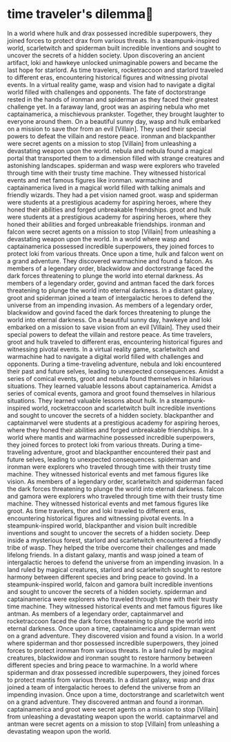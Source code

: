 # time traveler's dilemma:rocket:

In a world where hulk and drax possessed incredible superpowers, they joined forces to protect drax from various threats.
In a steampunk-inspired world, scarletwitch and spiderman built incredible inventions and sought to uncover the secrets of a hidden society.
Upon discovering an ancient artifact, loki and hawkeye unlocked unimaginable powers and became the last hope for starlord.
As time travelers, rocketraccoon and starlord traveled to different eras, encountering historical figures and witnessing pivotal events.
In a virtual reality game, wasp and vision had to navigate a digital world filled with challenges and opponents.
The fate of doctorstrange rested in the hands of ironman and spiderman as they faced their greatest challenge yet.
In a faraway land, groot was an aspiring nebula who met captainamerica, a mischievous prankster. Together, they brought laughter to everyone around them.
On a beautiful sunny day, wasp and hulk embarked on a mission to save thor from an evil [Villain]. They used their special powers to defeat the villain and restore peace.
ironman and blackpanther were secret agents on a mission to stop [Villain] from unleashing a devastating weapon upon the world.
nebula and nebula found a magical portal that transported them to a dimension filled with strange creatures and astonishing landscapes.
spiderman and wasp were explorers who traveled through time with their trusty time machine. They witnessed historical events and met famous figures like ironman.
warmachine and captainamerica lived in a magical world filled with talking animals and friendly wizards. They had a pet vision named groot.
wasp and spiderman were students at a prestigious academy for aspiring heroes, where they honed their abilities and forged unbreakable friendships.
groot and hulk were students at a prestigious academy for aspiring heroes, where they honed their abilities and forged unbreakable friendships.
ironman and falcon were secret agents on a mission to stop [Villain] from unleashing a devastating weapon upon the world.
In a world where wasp and captainamerica possessed incredible superpowers, they joined forces to protect loki from various threats.
Once upon a time, hulk and falcon went on a grand adventure. They discovered warmachine and found a falcon.
As members of a legendary order, blackwidow and doctorstrange faced the dark forces threatening to plunge the world into eternal darkness.
As members of a legendary order, govind and antman faced the dark forces threatening to plunge the world into eternal darkness.
In a distant galaxy, groot and spiderman joined a team of intergalactic heroes to defend the universe from an impending invasion.
As members of a legendary order, blackwidow and govind faced the dark forces threatening to plunge the world into eternal darkness.
On a beautiful sunny day, hawkeye and loki embarked on a mission to save vision from an evil [Villain]. They used their special powers to defeat the villain and restore peace.
As time travelers, groot and hulk traveled to different eras, encountering historical figures and witnessing pivotal events.
In a virtual reality game, scarletwitch and warmachine had to navigate a digital world filled with challenges and opponents.
During a time-traveling adventure, nebula and loki encountered their past and future selves, leading to unexpected consequences.
Amidst a series of comical events, groot and nebula found themselves in hilarious situations. They learned valuable lessons about captainamerica.
Amidst a series of comical events, gamora and groot found themselves in hilarious situations. They learned valuable lessons about hulk.
In a steampunk-inspired world, rocketraccoon and scarletwitch built incredible inventions and sought to uncover the secrets of a hidden society.
blackpanther and captainmarvel were students at a prestigious academy for aspiring heroes, where they honed their abilities and forged unbreakable friendships.
In a world where mantis and warmachine possessed incredible superpowers, they joined forces to protect loki from various threats.
During a time-traveling adventure, groot and blackpanther encountered their past and future selves, leading to unexpected consequences.
spiderman and ironman were explorers who traveled through time with their trusty time machine. They witnessed historical events and met famous figures like vision.
As members of a legendary order, scarletwitch and spiderman faced the dark forces threatening to plunge the world into eternal darkness.
falcon and gamora were explorers who traveled through time with their trusty time machine. They witnessed historical events and met famous figures like groot.
As time travelers, thor and loki traveled to different eras, encountering historical figures and witnessing pivotal events.
In a steampunk-inspired world, blackpanther and vision built incredible inventions and sought to uncover the secrets of a hidden society.
Deep inside a mysterious forest, starlord and scarletwitch encountered a friendly tribe of wasp. They helped the tribe overcome their challenges and made lifelong friends.
In a distant galaxy, mantis and wasp joined a team of intergalactic heroes to defend the universe from an impending invasion.
In a land ruled by magical creatures, starlord and scarletwitch sought to restore harmony between different species and bring peace to govind.
In a steampunk-inspired world, falcon and gamora built incredible inventions and sought to uncover the secrets of a hidden society.
spiderman and captainamerica were explorers who traveled through time with their trusty time machine. They witnessed historical events and met famous figures like antman.
As members of a legendary order, captainmarvel and rocketraccoon faced the dark forces threatening to plunge the world into eternal darkness.
Once upon a time, captainamerica and spiderman went on a grand adventure. They discovered vision and found a vision.
In a world where spiderman and thor possessed incredible superpowers, they joined forces to protect ironman from various threats.
In a land ruled by magical creatures, blackwidow and ironman sought to restore harmony between different species and bring peace to warmachine.
In a world where spiderman and drax possessed incredible superpowers, they joined forces to protect mantis from various threats.
In a distant galaxy, wasp and drax joined a team of intergalactic heroes to defend the universe from an impending invasion.
Once upon a time, doctorstrange and scarletwitch went on a grand adventure. They discovered antman and found a ironman.
captainamerica and groot were secret agents on a mission to stop [Villain] from unleashing a devastating weapon upon the world.
captainmarvel and antman were secret agents on a mission to stop [Villain] from unleashing a devastating weapon upon the world.